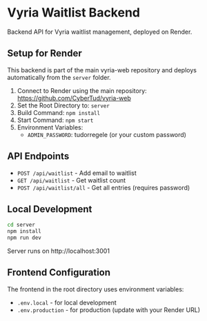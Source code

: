 # Vyria Waitlist Backend

Backend API for Vyria waitlist management, deployed on Render.

## Setup for Render

This backend is part of the main vyria-web repository and deploys automatically from the `server` folder.

1. Connect to Render using the main repository: https://github.com/CyberTud/vyria-web
2. Set the Root Directory to: `server`
3. Build Command: `npm install`
4. Start Command: `npm start`
5. Environment Variables:
   - `ADMIN_PASSWORD`: tudorregele (or your custom password)

## API Endpoints

- `POST /api/waitlist` - Add email to waitlist
- `GET /api/waitlist` - Get waitlist count
- `POST /api/waitlist/all` - Get all entries (requires password)

## Local Development

```bash
cd server
npm install
npm run dev
```

Server runs on http://localhost:3001

## Frontend Configuration

The frontend in the root directory uses environment variables:
- `.env.local` - for local development
- `.env.production` - for production (update with your Render URL)